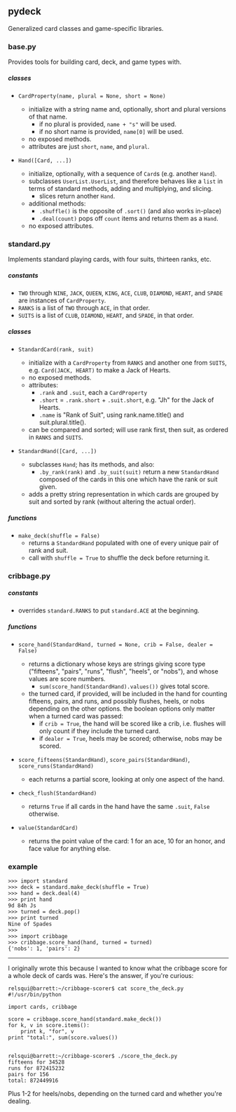 ## pydeck

Generalized card classes and game-specific libraries.


### base.py
Provides tools for building card, deck, and game types with.

##### classes
* `CardProperty(name, plural = None, short = None)`
  * initialize with a string name and, optionally, short and plural versions
    of that name.
    * if no plural is provided, `name + "s"` will be used.
    * if no short name is provided, `name[0]` will be used.
  * no exposed methods.
  * attributes are just `short`, `name`, and `plural`.

* `Hand([Card, ...])`
  * initialize, optionally, with a sequence of `Card`s (e.g. another `Hand`).
  * subclasses `UserList.UserList`, and therefore behaves like a `list` in
    terms of standard methods, adding and multiplying, and slicing.
    * slices return another `Hand`.
  * additional methods:
    * `.shuffle()` is the opposite of `.sort()` (and also works in-place)
    * `.deal(count)` pops off `count` items and returns them as a `Hand`.
  * no exposed attributes.


### standard.py
Implements standard playing cards, with four suits, thirteen ranks, etc.

##### constants
* `TWO` through `NINE`, `JACK`, `QUEEN`, `KING`, `ACE`, `CLUB`, `DIAMOND`,
  `HEART`, and `SPADE` are instances of `CardProperty`.
* `RANKS` is a list of `TWO` through `ACE`, in that order.
* `SUITS` is a list of `CLUB`, `DIAMOND`, `HEART`, and `SPADE`, in that order.

##### classes
* `StandardCard(rank, suit)`
  * initialize with a `CardProperty` from `RANKS` and another one from `SUITS`,
    e.g. `Card(JACK, HEART)` to make a Jack of Hearts.
  * no exposed methods.
  * attributes:
    * `.rank` and `.suit`, each a `CardProperty`
    * `.short` = `.rank.short` + `.suit.short`, e.g. "Jh" for the Jack of
      Hearts.
    * `.name` is "Rank of Suit", using rank.name.title() and
      suit.plural.title().
  * can be compared and sorted; will use rank first, then suit, as ordered
    in `RANKS` and `SUITS`.

* `StandardHand([Card, ...])`
  * subclasses `Hand`; has its methods, and also:
    * `.by_rank(rank)` and `.by_suit(suit)` return a new `StandardHand`
      composed of the cards in this one which have the rank or suit given.
  * adds a pretty string representation in which cards are grouped by suit and
    sorted by rank (without altering the actual order).

##### functions
* `make_deck(shuffle = False)`
   * returns a `StandardHand` populated with one of every unique pair of rank
     and suit.
   * call with `shuffle = True` to shuffle the deck before returning it.


### cribbage.py

##### constants
* overrides `standard.RANKS` to put `standard.ACE` at the beginning.

##### functions
* `score_hand(StandardHand, turned = None, crib = False, dealer = False)`
  * returns a dictionary whose keys are strings giving score type ("fifteens",
    "pairs", "runs", "flush", "heels", or "nobs"), and whose values are score
    numbers.
    * `sum(score_hand(StandardHand).values())` gives total score.
  * the turned card, if provided, will be included in the hand for counting
    fifteens, pairs, and runs, and possibly flushes, heels, or nobs depending
    on the other options. the boolean options only matter when a turned card
    was passed:
    * if `crib = True`, the hand will be scored like a crib, i.e. flushes will
      only count if they include the turned card.
    * if `dealer = True`, heels may be scored; otherwise, nobs may be scored.

* `score_fifteens(StandardHand)`, `score_pairs(StandardHand)`,
  `score_runs(StandardHand)`
  * each returns a partial score, looking at only one aspect of the hand.

* `check_flush(StandardHand)`
  * returns `True` if all cards in the hand have the same `.suit`, `False`
    otherwise.

* `value(StandardCard)`
  * returns the point value of the card: 1 for an ace, 10 for an honor, and
    face value for anything else.


### example

```
>>> import standard
>>> deck = standard.make_deck(shuffle = True)
>>> hand = deck.deal(4)
>>> print hand
9d 84h Js
>>> turned = deck.pop()
>>> print turned
Nine of Spades
>>> 
>>> import cribbage
>>> cribbage.score_hand(hand, turned = turned)
{'nobs': 1, 'pairs': 2}
```

___
I originally wrote this because I wanted to know what the cribbage score for a
whole deck of cards was. Here's the answer, if you're curious:

```
relsqui@barrett:~/cribbage-scorer$ cat score_the_deck.py 
#!/usr/bin/python

import cards, cribbage

score = cribbage.score_hand(standard.make_deck())
for k, v in score.items():
    print k, "for", v
print "total:", sum(score.values())


relsqui@barrett:~/cribbage-scorer$ ./score_the_deck.py 
fifteens for 34528
runs for 872415232
pairs for 156
total: 872449916
```

Plus 1-2 for heels/nobs, depending on the turned card and whether you're
dealing.
